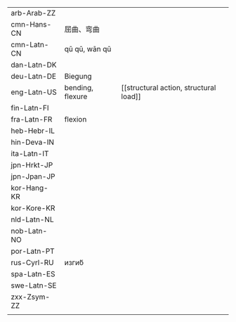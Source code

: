 | | | |
|-|-|-|
| arb-Arab-ZZ |  |  |
| cmn-Hans-CN | 屈曲、弯曲 |  |
| cmn-Latn-CN | qū qū, wān qū |  |
| dan-Latn-DK |  |  |
| deu-Latn-DE | Biegung |  |
| eng-Latn-US | bending, flexure | [[structural action, structural load]] |
| fin-Latn-FI |  |  |
| fra-Latn-FR | flexion |  |
| heb-Hebr-IL |  |  |
| hin-Deva-IN |  |  |
| ita-Latn-IT |  |  |
| jpn-Hrkt-JP |  |  |
| jpn-Jpan-JP |  |  |
| kor-Hang-KR |  |  |
| kor-Kore-KR |  |  |
| nld-Latn-NL |  |  |
| nob-Latn-NO |  |  |
| por-Latn-PT |  |  |
| rus-Cyrl-RU | изги́б |  |
| spa-Latn-ES |  |  |
| swe-Latn-SE |  |  |
| zxx-Zsym-ZZ |  |  |
|  |  |  |
